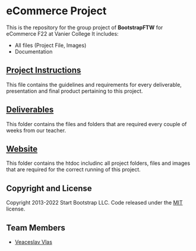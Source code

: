 # eCommerce Project

This is the repository for the group project of **BootstrapFTW** for eCommerce F22 at Vanier College
It includes:

- All files (Project File, Images)
- Documentation

## [Project Instructions](Project_2022A_420-411-VA_eCommerce.pdf)
This file contains the guidelines and requirements for every deliverable, presentation and final product pertaining to this project.

## [Deliverables](/Deliverables)
This folder contains the files and folders that are required every couple of weeks from our teacher.

## [Website](/Website)
This folder contains the htdoc includinc all project folders, files and images that are required for the correct running of this project.

## Copyright and License

Copyright 2013-2022 Start Bootstrap LLC. Code released under the [MIT](https://github.com/StartBootstrap/startbootstrap-stylish-portfolio/blob/master/LICENSE) license.


## Team Members
- [Veaceslav Vlas](https://github.com/vlasslavic)
